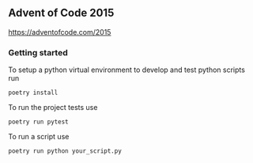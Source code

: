 ## Advent of Code 2015

https://adventofcode.com/2015

### Getting started

To setup a python virtual environment to develop and test python scripts run

`poetry install`

To run the project tests use

`poetry run pytest`

To run a script use

`poetry run python your_script.py`

